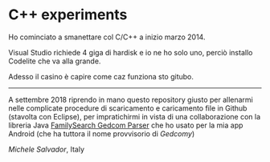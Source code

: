 C++ experiments
====

Ho cominciato a smanettare col C/C++ a inizio marzo 2014. 

Visual Studio richiede 4 giga di hardisk e io ne ho solo uno, perciò installo Codelite che va alla grande.

Adesso il casino è capire come caz funziona sto gitubo.

---

A settembre 2018 riprendo in mano questo repository giusto per allenarmi nelle complicate procedure di scaricamento e caricamento file in Github (stavolta con Eclipse), per impratichirmi in vista di una collaborazione con la libreria Java [FamilySearch Gedcom Parser](https://github.com/FamilySearch/Gedcom) che ho usato per la mia app Android (che ha tuttora il nome provvisorio di _Gedcomy_)

_Michele Salvador_, Italy
